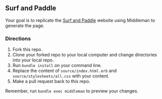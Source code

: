 ## Surf and Paddle

Your goal is to replicate the [Surf and Paddle](surf-and-paddle.png) website
using Middleman to generate the page.

### Directions

1. Fork this repo.
2. Clone your forked repo to your local computer and change directories into your local repo.
3. Run `bundle install` on your command line.
4. Replace the content of `source/index.html.erb` and
   `source/stylesheets/all.css` with your content.
5. Make a pull request back to this repo.

Remember, run `bundle exec middleman` to preview your changes.
